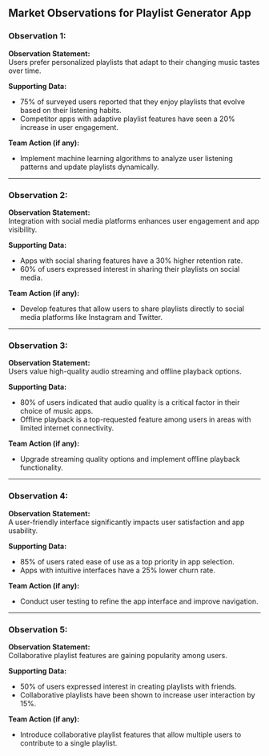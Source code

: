 ## Market Observations for Playlist Generator App

### Observation 1:
**Observation Statement:**  
Users prefer personalized playlists that adapt to their changing music tastes over time.

**Supporting Data:**  
- 75% of surveyed users reported that they enjoy playlists that evolve based on their listening habits.
- Competitor apps with adaptive playlist features have seen a 20% increase in user engagement.

**Team Action (if any):**  
- Implement machine learning algorithms to analyze user listening patterns and update playlists dynamically.

---

### Observation 2:
**Observation Statement:**  
Integration with social media platforms enhances user engagement and app visibility.

**Supporting Data:**  
- Apps with social sharing features have a 30% higher retention rate.
- 60% of users expressed interest in sharing their playlists on social media.

**Team Action (if any):**  
- Develop features that allow users to share playlists directly to social media platforms like Instagram and Twitter.

---

### Observation 3:
**Observation Statement:**  
Users value high-quality audio streaming and offline playback options.

**Supporting Data:**  
- 80% of users indicated that audio quality is a critical factor in their choice of music apps.
- Offline playback is a top-requested feature among users in areas with limited internet connectivity.

**Team Action (if any):**  
- Upgrade streaming quality options and implement offline playback functionality.

---

### Observation 4:
**Observation Statement:**  
A user-friendly interface significantly impacts user satisfaction and app usability.

**Supporting Data:**  
- 85% of users rated ease of use as a top priority in app selection.
- Apps with intuitive interfaces have a 25% lower churn rate.

**Team Action (if any):**  
- Conduct user testing to refine the app interface and improve navigation.

---

### Observation 5:
**Observation Statement:**  
Collaborative playlist features are gaining popularity among users.

**Supporting Data:**  
- 50% of users expressed interest in creating playlists with friends.
- Collaborative playlists have been shown to increase user interaction by 15%.

**Team Action (if any):**  
- Introduce collaborative playlist features that allow multiple users to contribute to a single playlist.
